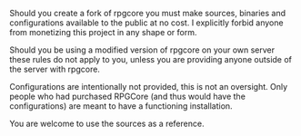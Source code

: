 Should you create a fork of rpgcore you must make sources, binaries and configurations
available to the public at no cost. I explicitly forbid anyone from monetizing this project
in any shape or form.

Should you be using a modified version of rpgcore on your own server these rules do not
apply to you, unless you are providing anyone outside of the server with rpgcore.

Configurations are intentionally not provided, this is not an oversight. Only people
who had purchased RPGCore (and thus would have the configurations) are meant to have 
a functioning installation.

You are welcome to use the sources as a reference.
